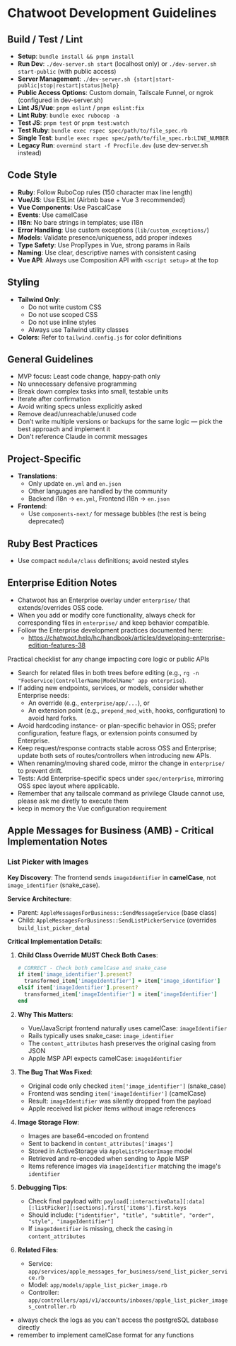 # Chatwoot Development Guidelines

## Build / Test / Lint

- **Setup**: `bundle install && pnpm install`
- **Run Dev**: `./dev-server.sh start` (localhost only) or `./dev-server.sh start-public` (with public access)
- **Server Management**: `./dev-server.sh {start|start-public|stop|restart|status|help}`
- **Public Access Options**: Custom domain, Tailscale Funnel, or ngrok (configured in dev-server.sh)
- **Lint JS/Vue**: `pnpm eslint` / `pnpm eslint:fix`
- **Lint Ruby**: `bundle exec rubocop -a`
- **Test JS**: `pnpm test` or `pnpm test:watch`
- **Test Ruby**: `bundle exec rspec spec/path/to/file_spec.rb`
- **Single Test**: `bundle exec rspec spec/path/to/file_spec.rb:LINE_NUMBER`
- **Legacy Run**: `overmind start -f Procfile.dev` (use dev-server.sh instead)

## Code Style

- **Ruby**: Follow RuboCop rules (150 character max line length)
- **Vue/JS**: Use ESLint (Airbnb base + Vue 3 recommended)
- **Vue Components**: Use PascalCase
- **Events**: Use camelCase
- **I18n**: No bare strings in templates; use i18n
- **Error Handling**: Use custom exceptions (`lib/custom_exceptions/`)
- **Models**: Validate presence/uniqueness, add proper indexes
- **Type Safety**: Use PropTypes in Vue, strong params in Rails
- **Naming**: Use clear, descriptive names with consistent casing
- **Vue API**: Always use Composition API with `<script setup>` at the top

## Styling

- **Tailwind Only**:  
  - Do not write custom CSS  
  - Do not use scoped CSS  
  - Do not use inline styles  
  - Always use Tailwind utility classes  
- **Colors**: Refer to `tailwind.config.js` for color definitions

## General Guidelines

- MVP focus: Least code change, happy-path only
- No unnecessary defensive programming
- Break down complex tasks into small, testable units
- Iterate after confirmation
- Avoid writing specs unless explicitly asked
- Remove dead/unreachable/unused code
- Don’t write multiple versions or backups for the same logic — pick the best approach and implement it
- Don't reference Claude in commit messages

## Project-Specific

- **Translations**:
  - Only update `en.yml` and `en.json`
  - Other languages are handled by the community
  - Backend i18n → `en.yml`, Frontend i18n → `en.json`
- **Frontend**:
  - Use `components-next/` for message bubbles (the rest is being deprecated)

## Ruby Best Practices

- Use compact `module/class` definitions; avoid nested styles

## Enterprise Edition Notes

- Chatwoot has an Enterprise overlay under `enterprise/` that extends/overrides OSS code.
- When you add or modify core functionality, always check for corresponding files in `enterprise/` and keep behavior compatible.
- Follow the Enterprise development practices documented here:
  - https://chatwoot.help/hc/handbook/articles/developing-enterprise-edition-features-38

Practical checklist for any change impacting core logic or public APIs
- Search for related files in both trees before editing (e.g., `rg -n "FooService|ControllerName|ModelName" app enterprise`).
- If adding new endpoints, services, or models, consider whether Enterprise needs:
  - An override (e.g., `enterprise/app/...`), or
  - An extension point (e.g., `prepend_mod_with`, hooks, configuration) to avoid hard forks.
- Avoid hardcoding instance- or plan-specific behavior in OSS; prefer configuration, feature flags, or extension points consumed by Enterprise.
- Keep request/response contracts stable across OSS and Enterprise; update both sets of routes/controllers when introducing new APIs.
- When renaming/moving shared code, mirror the change in `enterprise/` to prevent drift.
- Tests: Add Enterprise-specific specs under `spec/enterprise`, mirroring OSS spec layout where applicable.
- Remember that any tailscale command as privilege Claude cannot use, please ask me diretly to execute them
- keep in memory the Vue configuration requirement

## Apple Messages for Business (AMB) - Critical Implementation Notes

### List Picker with Images

**Key Discovery**: The frontend sends `imageIdentifier` in **camelCase**, not `image_identifier` (snake_case).

**Service Architecture**:
- Parent: `AppleMessagesForBusiness::SendMessageService` (base class)
- Child: `AppleMessagesForBusiness::SendListPickerService` (overrides `build_list_picker_data`)

**Critical Implementation Details**:

1. **Child Class Override MUST Check Both Cases**:
   ```ruby
   # CORRECT - Check both camelCase and snake_case
   if item['image_identifier'].present?
     transformed_item['imageIdentifier'] = item['image_identifier']
   elsif item['imageIdentifier'].present?
     transformed_item['imageIdentifier'] = item['imageIdentifier']
   end
   ```

2. **Why This Matters**:
   - Vue/JavaScript frontend naturally uses camelCase: `imageIdentifier`
   - Rails typically uses snake_case: `image_identifier`
   - The `content_attributes` hash preserves the original casing from JSON
   - Apple MSP API expects camelCase: `imageIdentifier`

3. **The Bug That Was Fixed**:
   - Original code only checked `item['image_identifier']` (snake_case)
   - Frontend was sending `item['imageIdentifier']` (camelCase)
   - Result: `imageIdentifier` was silently dropped from the payload
   - Apple received list picker items without image references

4. **Image Storage Flow**:
   - Images are base64-encoded on frontend
   - Sent to backend in `content_attributes['images']`
   - Stored in ActiveStorage via `AppleListPickerImage` model
   - Retrieved and re-encoded when sending to Apple MSP
   - Items reference images via `imageIdentifier` matching the image's `identifier`

5. **Debugging Tips**:
   - Check final payload with: `payload[:interactiveData][:data][:listPicker][:sections].first['items'].first.keys`
   - Should include: `["identifier", "title", "subtitle", "order", "style", "imageIdentifier"]`
   - If `imageIdentifier` is missing, check the casing in `content_attributes`

6. **Related Files**:
   - Service: `app/services/apple_messages_for_business/send_list_picker_service.rb`
   - Model: `app/models/apple_list_picker_image.rb`
   - Controller: `app/controllers/api/v1/accounts/inboxes/apple_list_picker_images_controller.rb`
- always check the logs as you can't access the postgreSQL database directly
- remember to implement camelCase format for any functions